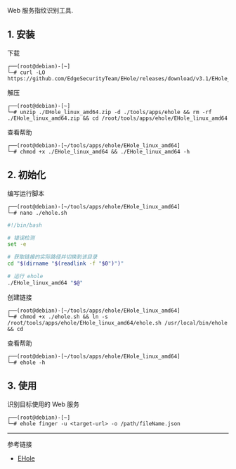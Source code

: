 Web 服务指纹识别工具.

## 1. 安装

下载

```
┌──(root@debian)-[~]
└─# curl -LO https://github.com/EdgeSecurityTeam/EHole/releases/download/v3.1/EHole_linux_amd64.zip
```

解压

```
┌──(root@debian)-[~]
└─# unzip ./EHole_linux_amd64.zip -d ./tools/apps/ehole && rm -rf ./EHole_linux_amd64.zip && cd /root/tools/apps/ehole/EHole_linux_amd64
```

查看帮助

```
┌──(root@debian)-[~/tools/apps/ehole/EHole_linux_amd64]
└─# chmod +x ./EHole_linux_amd64 && ./EHole_linux_amd64 -h
```

## 2. 初始化

编写运行脚本

```
┌──(root@debian)-[~/tools/apps/ehole/EHole_linux_amd64]
└─# nano ./ehole.sh
```

```sh
#!/bin/bash

# 错误检测
set -e

# 获取链接的实际路径并切换到该目录
cd "$(dirname "$(readlink -f "$0")")"

# 运行 ehole
./EHole_linux_amd64 "$@"
```

创建链接

```
┌──(root@debian)-[~/tools/apps/ehole/EHole_linux_amd64]
└─# chmod +x ./ehole.sh && ln -s /root/tools/apps/ehole/EHole_linux_amd64/ehole.sh /usr/local/bin/ehole && cd
```

查看帮助

```
┌──(root@debian)-[~/tools/apps/ehole/EHole_linux_amd64]
└─# ehole -h
```

## 3. 使用

识别目标使用的 Web 服务

```
┌──(root@debian)-[~]
└─# ehole finger -u <target-url> -o /path/fileName.json
```

---

参考链接

- [EHole](https://github.com/EdgeSecurityTeam/EHole)
